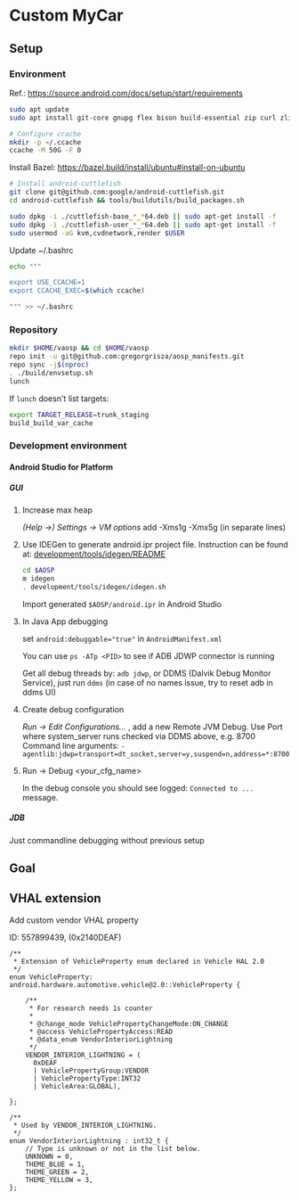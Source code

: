 # Custom MyCar

## Setup
### Environment
Ref.: https://source.android.com/docs/setup/start/requirements

```bash
sudo apt update
sudo apt install git-core gnupg flex bison build-essential zip curl zlib1g-dev libc6-dev-i386 x11proto-core-dev libx11-dev lib32z1-dev libgl1-mesa-dev libxml2-utils xsltproc unzip fontconfig libncurses-dev software-properties-common repo ccache python3 python-is-python3 python3-pyqt5 python3-pip python3-protobuf python3-ply

# Configure ccache
mkdir -p ~/.ccache
ccache -M 50G -F 0
```

Install Bazel: https://bazel.build/install/ubuntu#install-on-ubuntu

```bash
# Install android-cuttlefish
git clone git@github.com:google/android-cuttlefish.git
cd android-cuttlefish && tools/buildutils/build_packages.sh

sudo dpkg -i ./cuttlefish-base_*_*64.deb || sudo apt-get install -f
sudo dpkg -i ./cuttlefish-user_*_*64.deb || sudo apt-get install -f
sudo usermod -aG kvm,cvdnetwork,render $USER
```

Update ~/.bashrc

```bash
echo """

export USE_CCACHE=1
export CCACHE_EXEC=$(which ccache)

""" >> ~/.bashrc
```

### Repository

```bash
mkdir $HOME/vaosp && cd $HOME/vaosp
repo init -u git@github.com:gregorgrisza/aosp_manifests.git
repo sync -j$(nproc)
. ./build/envsetup.sh
lunch
```

If `lunch` doesn't list targets:
```bash
export TARGET_RELEASE=trunk_staging
build_build_var_cache
```

### Development environment

#### Android Studio for Platform

##### GUI

1. Increase max heap

    _(Help ->) Settings -> VM options_ add -Xms1g -Xmx5g (in separate lines)
   
1. Use IDEGen to generate android.ipr project file. Instruction can be found at: [development/tools/idegen/README](https://android.googlesource.com/platform/development/+/refs/heads/main/tools/idegen/README)

    ```bash
    cd $AOSP
    m idegen
    . development/tools/idegen/idegen.sh
    ```
    Import generated `$AOSP/android.ipr` in Android Studio

1. In Java App debugging

    set `android:debuggable="true"` in `AndroidManifest.xml`

    You can use `ps -ATp <PID>` to see if ADB JDWP connector is running

   Get all debug threads by: `adb jdwp`, or DDMS (Dalvik Debug Monitor Service), just run `ddms` (in case of no names issue, try to reset adb in ddms UI)

1. Create debug configuration

    _Run -> Edit Configurations..._ , add a new Remote JVM Debug. Use Port where system_server runs checked via DDMS above, e.g. 8700
   Command line arguments: `-agentlib:jdwp=transport=dt_socket,server=y,suspend=n,address=*:8700`

1. Run -> Debug <your_cfg_name>

    In the debug console you should see logged: `Connected to ...` message.

##### JDB

Just commandline debugging without previous setup


## Goal

## VHAL extension

Add custom vendor VHAL property

ID: 557899439, (0x2140DEAF)
```
/**
 * Extension of VehicleProperty enum declared in Vehicle HAL 2.0
 */
enum VehicleProperty: android.hardware.automotive.vehicle@2.0::VehicleProperty {

    /**
     * For research needs 1s counter
     *
     * @change_mode VehiclePropertyChangeMode:ON_CHANGE
     * @access VehiclePropertyAccess:READ
     * @data_enum VendorInteriorLightning
     */
    VENDOR_INTERIOR_LIGHTNING = (
      0xDEAF
      | VehiclePropertyGroup:VENDOR
      | VehiclePropertyType:INT32
      | VehicleArea:GLOBAL),

};

/**
 * Used by VENDOR_INTERIOR_LIGHTNING.
 */
enum VendorInteriorLightning : int32_t {
    // Type is unknown or not in the list below.
    UNKNOWN = 0,
    THEME_BLUE = 1,
    THEME_GREEN = 2,
    THEME_YELLOW = 3,
};
``` 

